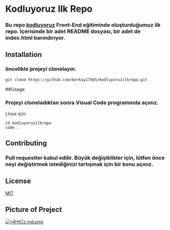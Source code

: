 # Kodluyoruz Ilk Repo
### Bu repo [kodluyoruz](https://www.kodluyoruz.org/) Front-End eğitiminde  oluşturduğumuz ilk repo. İçerisinde bir adet README dosyası, bir adet de index.html barındırıyor.

## Installation

### öncelikle projeyi clonelayın.

``` 
git clone https://github.com/berkay17565/kodluyoruzilkrepo.git
```
##Usage
### Projeyi cloneladıktan sonra Visual Code programında açınız.
Linux için:
```
cd kodluyoruzilkrepo
code .
```

## Contributing

### Pull requestler kabul edilir. Büyük değişiklikler için, lütfen önce neyi değiştirmek istediğinizi tartışmak için bir konu açınız.

## License
[MIT](https://choosealicense.com/licenses/mit/)
## Picture of Preject
[![r4HtCz.md.png](https://i.im.ge/2022/06/17/r4HtCz.md.png)](https://im.ge/i/r4HtCz)